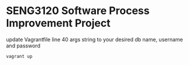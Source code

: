 # SENG3120 Software Process Improvement Project

update Vagrantfile line 40 args string to your desired db name, username and password

```
vagrant up
```
